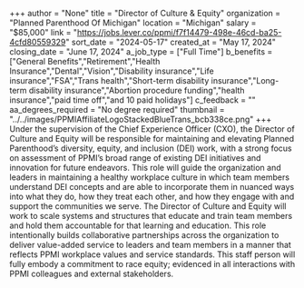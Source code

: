 +++
author = "None"
title = "Director of Culture & Equity"
organization = "Planned Parenthood Of Michigan"
location = "Michigan"
salary = "$85,000"
link = "https://jobs.lever.co/ppmi/f7f14479-498e-46cd-ba25-4cfd80559329"
sort_date = "2024-05-17"
created_at = "May 17, 2024"
closing_date = "June 17, 2024"
a_job_type = ["Full Time"]
b_benefits = ["General Benefits","Retirement","Health Insurance","Dental","Vision","Disability insurance","Life insurance","FSA","Trans health","Short-term disability insurance","Long-term disability insurance","Abortion procedure funding","health insurance","paid time off","and 10 paid holidays"]
c_feedback = ""
aa_degrees_required = "No degree required"
thumbnail = "../../images/PPMIAffiliateLogoStackedBlueTrans_bcb338ce.png"
+++
Under the supervision of the Chief Experience Officer (CXO), the Director of Culture and Equity will be responsible for maintaining and elevating Planned Parenthood’s diversity, equity, and inclusion (DEI) work, with a strong focus on assessment of PPMI’s broad range of existing DEI initiatives and innovation for future endeavors. This role will guide the organization and leaders in maintaining a healthy workplace culture in which team members understand DEI concepts and are able to incorporate them in nuanced ways into what they do, how they treat each other, and how they engage with and support the communities we serve. The Director of Culture and Equity will work to scale systems and structures that educate and train team members and hold them accountable for that learning and education. This role intentionally builds collaborative partnerships across the organization to deliver value-added service to leaders and team members in a manner that reflects PPMI workplace values and service standards.   This staff person will fully embody a commitment to race equity; evidenced in all interactions with PPMI colleagues and external stakeholders.
